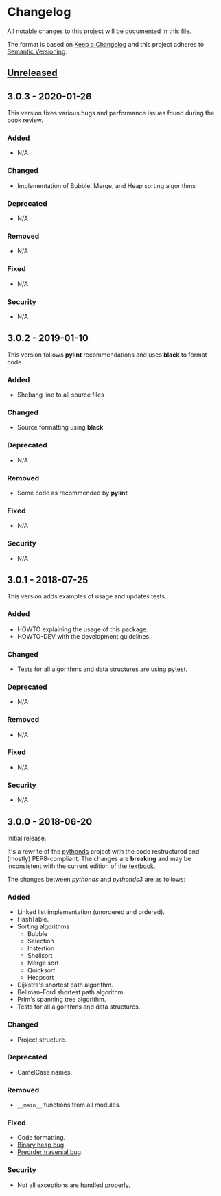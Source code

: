 # Changelog
All notable changes to this project will be documented in this file.

The format is based on [Keep a Changelog](http://keepachangelog.com/en/1.0.0/)
and this project adheres to [Semantic Versioning](http://semver.org/spec/v2.0.0.html).

## [Unreleased]

## 3.0.3 - 2020-01-26

This version fixes various bugs and performance issues found during the book review.

### Added
- N/A

### Changed
- Implementation of Bubble, Merge, and Heap sorting algorithms

### Deprecated
- N/A

### Removed
- N/A

### Fixed
- N/A

### Security
- N/A

## 3.0.2 - 2019-01-10

This version follows **pylint** recommendations and uses **black** to format code.

### Added
- Shebang line to all source files

### Changed
- Source formatting using **black**

### Deprecated
- N/A

### Removed
- Some code as recommended by **pylint**

### Fixed
- N/A

### Security
- N/A

## 3.0.1 - 2018-07-25

This version adds examples of usage and updates tests.

### Added
- HOWTO explaining the usage of this package.
- HOWTO-DEV with the development guidelines.

### Changed
- Tests for all algorithms and data structures are using pytest.

### Deprecated
- N/A

### Removed
- N/A

### Fixed
- N/A

### Security
- N/A

## 3.0.0 - 2018-06-20

Initial release.

It's a rewrite of the [pythonds](https://pypi.org/project/pythonds/) project with the code restructured and (mostly) PEP8-compliant. The changes are **breaking** and may be inconsistent with the current edition of the [textbook](https://runestone.academy/runestone/static/pythonds/index.html).

The changes between *pythonds* and *pythonds3* are as follows:

### Added
- Linked list implementation (unordered and ordered).
- HashTable.
- Sorting algorithms
  - Bubble
  - Selection
  - Instertion
  - Shellsort
  - Merge sort
  - Quicksort
  - Heapsort
- Dijkstra's shortest path algorithm.
- Bellman-Ford shortest path algorithm.
- Prim's spanning tree algorithm.
- Tests for all algorithms and data structures.

### Changed
- Project structure.

### Deprecated
- CamelCase names.

### Removed
- `__main__` functions from all modules.

### Fixed
- Code formatting.
- [Binary heap bug](https://github.com/bnmnetp/pythonds/issues/5).
- [Preorder traversal bug](https://github.com/bnmnetp/pythonds/issues/10).

### Security
- Not all exceptions are handled properly.

[Unreleased]: https://github.com/yasinovskyy/pythonds3/compare/v3.0.2...HEAD
